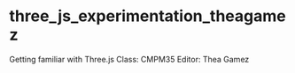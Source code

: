 # three_js_experimentation_theagamez
Getting familiar with Three.js
Class: CMPM35
Editor: Thea Gamez
